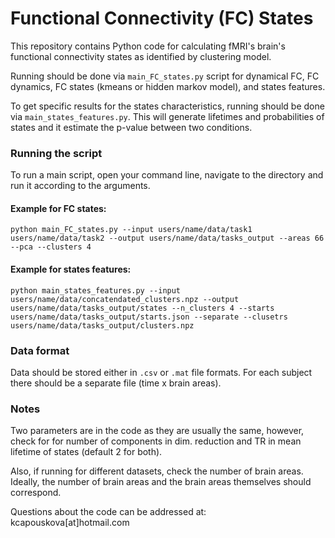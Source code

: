 # Functional Connectivity (FC) States

This repository contains Python code for calculating fMRI's
brain's functional connectivity states as identified by clustering model.

Running should be done via `main_FC_states.py` script for dynamical FC, FC dynamics,
FC states (kmeans or hidden markov model), and states features.

To get specific results for the states characteristics, running should be done
via `main_states_features.py`. This will generate lifetimes and
probabilities of states and it estimate the p-value between two conditions.


### Running the script

To run a main script, open your command line, navigate to the directory and run
it according to the arguments.

#### Example for FC states:

`python main_FC_states.py --input users/name/data/task1 users/name/data/task2
--output users/name/data/tasks_output --areas 66 --pca --clusters 4`

#### Example for states features:

`python main_states_features.py --input users/name/data/concatendated_clusters.npz
--output users/name/data/tasks_output/states --n_clusters 4
--starts users/name/data/tasks_output/starts.json --separate
--clusetrs users/name/data/tasks_output/clusters.npz`

### Data format

Data should be stored either in `.csv` or `.mat` file formats. For each subject
there should be a separate file (time x brain areas).

### Notes

Two parameters are in the code as they are usually the same, however, check for
for number of components in dim. reduction and TR in mean
lifetime of states (default 2 for both).

Also, if running for different datasets, check the number of brain areas. Ideally,
the number of brain areas and the brain areas themselves should correspond.


Questions about the code can be addressed at: kcapouskova[at]hotmail.com
